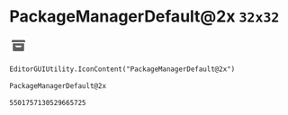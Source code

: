 # PackageManagerDefault@2x `32x32`
<img src="/img/PackageManagerDefault@2x.png" width=32 height=32>

``` CSharp
EditorGUIUtility.IconContent("PackageManagerDefault@2x")
```
```
PackageManagerDefault@2x
```
```
5501757130529665725
```

